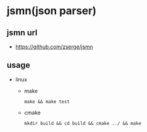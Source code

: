 # jsmn(json parser)

## jsmn url
* https://github.com/zserge/jsmn

## usage
* linux
  * make
  
        make && make test
  * cmake
  
        mkdir build && cd build && cmake ../ && make
  
